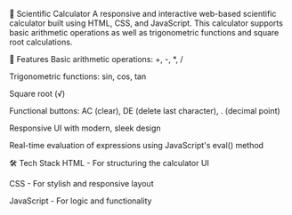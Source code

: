 🧮 Scientific Calculator
A responsive and interactive web-based scientific calculator built using HTML, CSS, and JavaScript. This calculator supports basic arithmetic operations as well as trigonometric functions and square root calculations.

🚀 Features
Basic arithmetic operations: +, -, *, /

Trigonometric functions: sin, cos, tan

Square root (√)

Functional buttons: AC (clear), DE (delete last character), . (decimal point)

Responsive UI with modern, sleek design

Real-time evaluation of expressions using JavaScript's eval() method

🛠️ Tech Stack
HTML - For structuring the calculator UI

CSS - For stylish and responsive layout

JavaScript - For logic and functionality

